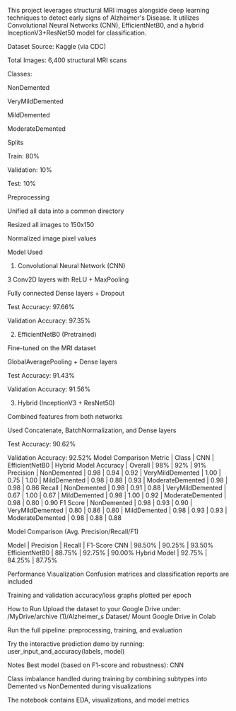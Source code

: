 This project leverages structural MRI images alongside deep learning techniques to detect early signs of Alzheimer's Disease. It utilizes Convolutional Neural Networks (CNN), EfficientNetB0, and a hybrid InceptionV3+ResNet50 model for classification.

Dataset 
Source: Kaggle (via CDC)

Total Images: 6,400 structural MRI scans

Classes:

NonDemented

VeryMildDemented

MildDemented

ModerateDemented

Splits 

Train: 80%

Validation: 10%

Test: 10%

Preprocessing 

Unified all data into a common directory

Resized all images to 150x150

Normalized image pixel values

Model Used 

1. Convolutional Neural Network (CNN)
   
3 Conv2D layers with ReLU + MaxPooling

Fully connected Dense layers + Dropout

Test Accuracy: 97.66%

Validation Accuracy: 97.35%

2. EfficientNetB0 (Pretrained)
   
Fine-tuned on the MRI dataset

GlobalAveragePooling + Dense layers

Test Accuracy: 91.43%

Validation Accuracy: 91.56%

3. Hybrid (InceptionV3 + ResNet50)
   
Combined features from both networks

Used Concatenate, BatchNormalization, and Dense layers

Test Accuracy: 90.62%

Validation Accuracy: 92.52%
 Model Comparison
 Metric | Class | CNN | EfficientNetB0 | Hybrid Model
Accuracy | Overall | 98% | 92% | 91%
Precision | NonDemented | 0.98 | 0.94 | 0.92
 | VeryMildDemented | 1.00 | 0.75 | 1.00
 | MildDemented | 0.98 | 0.88 | 0.93
 | ModerateDemented | 0.98 | 0.98 | 0.86
Recall | NonDemented | 0.98 | 0.91 | 0.88
 | VeryMildDemented | 0.67 | 1.00 | 0.67
 | MildDemented | 0.98 | 1.00 | 0.92
 | ModerateDemented | 0.98 | 0.80 | 0.90
F1 Score | NonDemented | 0.98 | 0.93 | 0.90
 | VeryMildDemented | 0.80 | 0.86 | 0.80
 | MildDemented | 0.98 | 0.93 | 0.93
 | ModerateDemented | 0.98 | 0.88 | 0.88

 Model Comparison (Avg. Precision/Recall/F1)

 Model | Precision | Recall | F1-Score
CNN | 98.50% | 90.25% | 93.50%
EfficientNetB0 | 88.75% | 92.75% | 90.00%
Hybrid Model | 92.75% | 84.25% | 87.75%

Performance Visualization
Confusion matrices and classification reports are included

Training and validation accuracy/loss graphs plotted per epoch

 How to Run
Upload the dataset to your Google Drive under:
/MyDrive/archive (1)/Alzheimer_s Dataset/
Mount Google Drive in Colab

Run the full pipeline: preprocessing, training, and evaluation

Try the interactive prediction demo by running:
user_input_and_accuracy(labels, model)

Notes
Best model (based on F1-score and robustness): CNN

Class imbalance handled during training by combining subtypes into Demented vs NonDemented during visualizations

The notebook contains EDA, visualizations, and model metrics
